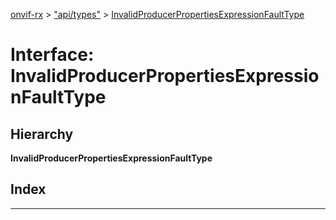 [onvif-rx](../README.md) > ["api/types"](../modules/_api_types_.md) > [InvalidProducerPropertiesExpressionFaultType](../interfaces/_api_types_.invalidproducerpropertiesexpressionfaulttype.md)

# Interface: InvalidProducerPropertiesExpressionFaultType

## Hierarchy

**InvalidProducerPropertiesExpressionFaultType**

## Index

---

